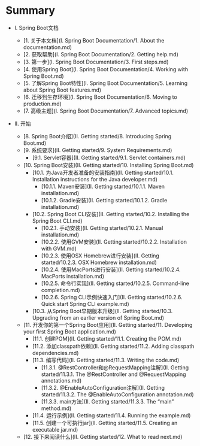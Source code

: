 Summary
===============

* I. Spring Boot文档
    * [1. 关于本文档](I. Spring Boot Documentation/1. About the documentation.md)
    * [2. 获取帮助](I. Spring Boot Documentation/2. Getting help.md)
    * [3. 第一步](I. Spring Boot Documentation/3. First steps.md)
    * [4. 使用Spring Boot](I. Spring Boot Documentation/4. Working with Spring Boot.md)
    * [5. 了解Spring Boot特性](I. Spring Boot Documentation/5. Learning about Spring Boot features.md)
    * [6. 迁移到生存环境](I. Spring Boot Documentation/6. Moving to production.md)
    * [7. 高级主题](I. Spring Boot Documentation/7. Advanced topics.md)

* II. 开始
    * [8. Spring Boot介绍](II. Getting started/8. Introducing Spring Boot.md)
    * [9. 系统要求](II. Getting started/9. System Requirements.md)
      * [9.1. Servlet容器](II. Getting started/9.1. Servlet containers.md)
    * [10. Spring Boot安装](II. Getting started/10. Installing Spring Boot.md)
      * [10.1. 为Java开发者准备的安装指南](II. Getting started/10.1. Installation instructions for the Java developer.md)
         * [10.1.1. Maven安装](II. Getting started/10.1.1. Maven installation.md)
         * [10.1.2. Gradle安装](II. Getting started/10.1.2. Gradle installation.md)
      * [10.2. Spring Boot CLI安装](II. Getting started/10.2. Installing the Spring Boot CLI.md)
         * [10.2.1. 手动安装](II. Getting started/10.2.1. Manual installation.md)
         * [10.2.2. 使用GVM安装](II. Getting started/10.2.2. Installation with GVM.md)
         * [10.2.3. 使用OSX Homebrew进行安装](II. Getting started/10.2.3. OSX Homebrew installation.md)
         * [10.2.4. 使用MacPorts进行安装](II. Getting started/10.2.4. MacPorts installation.md)
         * [10.2.5. 命令行实现](II. Getting started/10.2.5. Command-line completion.md)
         * [10.2.6. Spring CLI示例快速入门](II. Getting started/10.2.6. Quick start Spring CLI example.md)
      * [10.3. 从Spring Boot早期版本升级](II. Getting started/10.3. Upgrading from an earlier version of Spring Boot.md)
   * [11. 开发你的第一个Spring Boot应用](II. Getting started/11. Developing your first Spring Boot application.md)
      * [11.1. 创建POM](II. Getting started/11.1. Creating the POM.md)
      * [11.2. 添加classpath依赖](II. Getting started/11.2. Adding classpath dependencies.md)
      * [11.3. 编写代码](II. Getting started/11.3. Writing the code.md)
         * [11.3.1. @RestController和@RequestMapping注解](II. Getting started/11.3.1. The @RestController and @RequestMapping annotations.md)
         * [11.3.2. @EnableAutoConfiguration注解](II. Getting started/11.3.2. The @EnableAutoConfiguration annotation.md)
         * [11.3.3. main方法](II. Getting started/11.3.3. The “main” method.md)
      * [11.4. 运行示例](II. Getting started/11.4. Running the example.md)
      * [11.5. 创建一个可执行jar](II. Getting started/11.5. Creating an executable jar.md)
   * [12. 接下来阅读什么](II. Getting started/12. What to read next.md)
    
    
